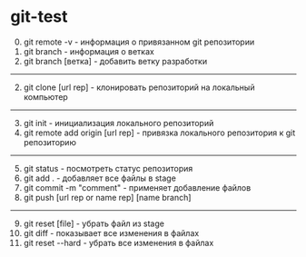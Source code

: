 # git-test

0. git remote -v - информация о привязанном git репозитории
1. git branch - информация о ветках
2. git branch [ветка] - добавить ветку разработки

---

2. git clone [url rep] - клонировать репозиторий на локальный компьютер

---

3. git init - инициализация локального репозиторий
4. git remote add origin [url rep] - привязка локального репозитория к git репозиторию

---

5. git status - посмотреть статус репозитория
6. git add . - добавляет все файлы в stage
7. git commit -m "comment" - применяет добавление файлов
8. git push [url rep or name rep] [name branch]

---

9. git reset [file] - убрать файл из stage
10. git diff - показывает все изменения в файлах
11. git reset --hard - убрать все изменения в файлах
